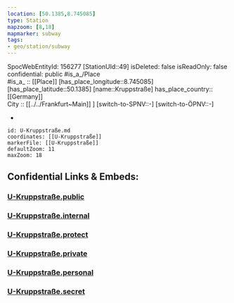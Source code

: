 ```yaml
---
location: [50.1385,8.745085] 
type: Station 
mapzoom: [8,18] 
mapmarker: subway 
tags:
- geo/station/subway
---
```

SpocWebEntityId: 156277
[StationUId::49] 
isDeleted: false
isReadOnly: false
confidential: public
#is_a_/Place  
#is_a_ :: [[Place]] 
[has_place_longitude::8.745085] 
[has_place_latitude::50.1385] 
[name::Kruppstraße] 
has_place_country:: [[Germany]]  
City :: [[../../Frankfurt~Main]] ] 
[switch-to-SPNV::-] 
[switch-to-ÖPNV::-] 

-

```leaflet
id: U-Kruppstraße.md
coordinates: [[U-Kruppstraße]] 
markerFile: [[U-Kruppstraße]] 
defaultZoom: 11 
maxZoom: 18
```


## Confidential Links & Embeds: 

### [U-Kruppstraße.public](/_public/\Earth\Continent\Europe\Europe~Central\Germany\Germany~West\Hessen\counties~Hessen\Frankfurt~Main\Stations-FFM~UU-Kruppstraße.public.md) 

### [U-Kruppstraße.internal](/_internal/\Earth\Continent\Europe\Europe~Central\Germany\Germany~West\Hessen\counties~Hessen\Frankfurt~Main\Stations-FFM~UU-Kruppstraße.internal.md) 

### [U-Kruppstraße.protect](/_protect/\Earth\Continent\Europe\Europe~Central\Germany\Germany~West\Hessen\counties~Hessen\Frankfurt~Main\Stations-FFM~UU-Kruppstraße.protect.md) 

### [U-Kruppstraße.private](/_private/\Earth\Continent\Europe\Europe~Central\Germany\Germany~West\Hessen\counties~Hessen\Frankfurt~Main\Stations-FFM~UU-Kruppstraße.private.md) 

### [U-Kruppstraße.personal](/_personal/\Earth\Continent\Europe\Europe~Central\Germany\Germany~West\Hessen\counties~Hessen\Frankfurt~Main\Stations-FFM~UU-Kruppstraße.personal.md) 

### [U-Kruppstraße.secret](/_secret/\Earth\Continent\Europe\Europe~Central\Germany\Germany~West\Hessen\counties~Hessen\Frankfurt~Main\Stations-FFM~UU-Kruppstraße.secret.md)

